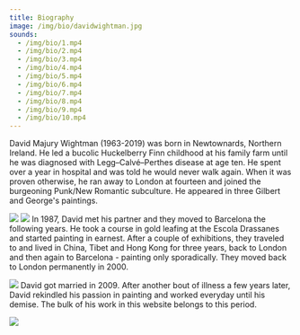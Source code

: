 ```yaml
---
title: Biography
image: /img/bio/davidwightman.jpg
sounds:
  - /img/bio/1.mp4
  - /img/bio/2.mp4
  - /img/bio/3.mp4
  - /img/bio/4.mp4
  - /img/bio/5.mp4
  - /img/bio/6.mp4
  - /img/bio/7.mp4
  - /img/bio/8.mp4
  - /img/bio/9.mp4
  - /img/bio/10.mp4
---
```

David Majury Wightman (1963-2019) was born in Newtownards, Northern Ireland. He led a bucolic Huckelberry Finn childhood at his family farm until he was diagnosed with Legg–Calvé–Perthes disease at age ten. He spent over a year in hospital and was told he would never walk again. When it was proven otherwise, he ran away to London at fourteen and joined the burgeoning Punk/New Romantic subculture. He appeared in three Gilbert and George's paintings.

![](/img/bio/img_1578.jpeg)
![](/img/bio/img_1585.jpeg)
In 1987, David met his partner and they moved to Barcelona the following years. He took a course in gold leafing at the Escola Drassanes and started painting in earnest. After a couple of exhibitions, they traveled to and lived in China, Tibet and Hong Kong for three years, back to London and then again to Barcelona - painting only sporadically. They moved back to London permanently in 2000.

![](/img/bio/img_1590.jpeg)
David got married in 2009. After another bout of illness a few years later, David rekindled his passion in painting and worked everyday until his demise. The bulk of his work in this website belongs to this period.

![](/img/bio/img_1595.jpeg)



